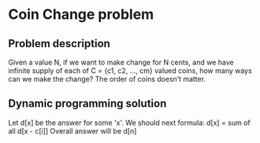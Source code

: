 # Coin Change problem
## Problem description
Given a value N, if we want to make change for N cents, and we have infinite supply of each of C = {c1, c2, ..., cm}
valued coins, how many ways can we make the change? The order of coins doesn’t matter.

## Dynamic programming solution
Let d[x] be the answer for some 'x'. We should next formula: d[x] = sum of all d[x - c[i]]
Overall answer will be d[n]

